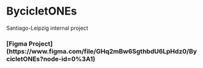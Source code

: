 # BycicletONEs
Santiago-Leipzig internal project
<h3>
[Figma Project](https://www.figma.com/file/GHq2mBw6SgthbdU6LpHdz0/BycicletONEs?node-id=0%3A1)
</h3>
